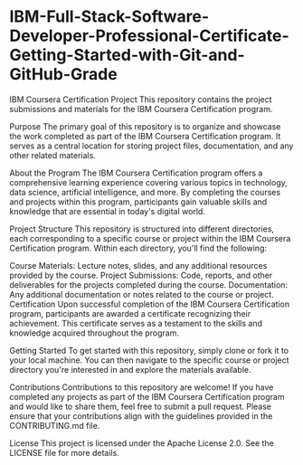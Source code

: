 # IBM-Full-Stack-Software-Developer-Professional-Certificate-Getting-Started-with-Git-and-GitHub-Grade

IBM Coursera Certification Project
This repository contains the project submissions and materials for the IBM Coursera Certification program.

Purpose
The primary goal of this repository is to organize and showcase the work completed as part of the IBM Coursera Certification program. It serves as a central location for storing project files, documentation, and any other related materials.

About the Program
The IBM Coursera Certification program offers a comprehensive learning experience covering various topics in technology, data science, artificial intelligence, and more. By completing the courses and projects within this program, participants gain valuable skills and knowledge that are essential in today's digital world.

Project Structure
This repository is structured into different directories, each corresponding to a specific course or project within the IBM Coursera Certification program. Within each directory, you'll find the following:

Course Materials: Lecture notes, slides, and any additional resources provided by the course.
Project Submissions: Code, reports, and other deliverables for the projects completed during the course.
Documentation: Any additional documentation or notes related to the course or project.
Certification
Upon successful completion of the IBM Coursera Certification program, participants are awarded a certificate recognizing their achievement. This certificate serves as a testament to the skills and knowledge acquired throughout the program.

Getting Started
To get started with this repository, simply clone or fork it to your local machine. You can then navigate to the specific course or project directory you're interested in and explore the materials available.

Contributions
Contributions to this repository are welcome! If you have completed any projects as part of the IBM Coursera Certification program and would like to share them, feel free to submit a pull request. Please ensure that your contributions align with the guidelines provided in the CONTRIBUTING.md file.

License
This project is licensed under the Apache License 2.0. See the LICENSE file for more details.
